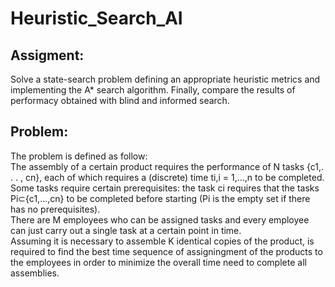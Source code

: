 # Heuristic_Search_AI

## Assigment: 
  Solve a state-search problem defining an appropriate heuristic metrics and implementing the A* search algorithm.
  Finally, compare the results of performacy obtained with blind and informed search.
## Problem:
  The problem is defined as follow:  
    The assembly of a certain product requires the performance of N tasks {c1,. . . , cn}, each of which requires a (discrete) time ti,i = 1,...,n to be completed.   
    Some tasks require certain prerequisites: the task ci requires that the tasks Pi⊂{c1,...,cn} to be completed before starting (Pi is the empty set if there has no prerequisites).  
    There are M employees who can be assigned tasks and every employee can just carry out a single task at a certain point in time.   
    Assuming it is necessary to assemble K identical copies of the product,  is required to find the best time sequence of assigningment of the products to the employees in order to minimize the overall time need to complete all assemblies.  
